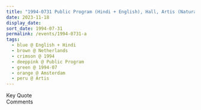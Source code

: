 ```yaml
---
title: "1994-0731 Public Program (Hindi + English), Hall, Artis (Natura Artis Magistra), Plantage Middenlaan 41 A, Amsterdam, Netherlands"
date: 2023-11-18
display_date: 
sort_date: 1994-07-31
permalink: /events/1994-0731-a
tags:
  - blue @ English + Hindi
  - brown @ Netherlands
  - crimson @ 1994
  - deeppink @ Public Program
  - green @ 1994-07
  - orange @ Amsterdam
  - peru @ Artis
---
```


<wave-list>
  <list-title color="green" width="75">Key Quote</list-title>
  <list-item color="BlanchedAlmond"  width="200"></list-item>
  <list-item color="Lavender"></list-item>
  <list-item color="BlanchedAlmond"></list-item>
</wave-list>

<br>

<wave-list>
  <list-title color="green" width="75">Comments</list-title>
  <list-item color="BlanchedAlmond"  width="200"></list-item>
  <list-item color="Lavender"></list-item>
  <list-item color="BlanchedAlmond"></list-item>
</wave-list>